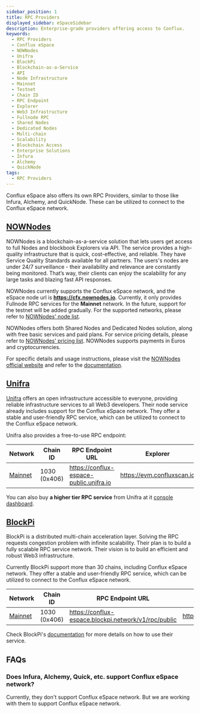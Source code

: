```yaml
---
sidebar_position: 1
title: RPC Providers
displayed_sidebar: eSpaceSidebar
description: Enterprise-grade providers offering access to Conflux.
keywords:
  - RPC Providers
  - Conflux eSpace
  - NOWNodes
  - Unifra
  - BlockPi
  - Blockchain-as-a-Service
  - API
  - Node Infrastructure
  - Mainnet
  - Testnet
  - Chain ID
  - RPC Endpoint
  - Explorer
  - Web3 Infrastructure
  - Fullnode RPC
  - Shared Nodes
  - Dedicated Nodes
  - Multi-chain
  - Scalability
  - Blockchain Access
  - Enterprise Solutions
  - Infura
  - Alchemy
  - QuickNode
tags:
  - RPC Providers
---
```


Conflux eSpace also offers its own RPC Providers, similar to those like Infura, Alchemy, and QuickNode. These can be utilized to connect to the Conflux eSpace network.

## [NOWNodes](https://nownodes.io/conflux)

NOWNodes is a blockchain-as-a-service solution that lets users get access to full Nodes and blockbook Explorers via API. The service provides a high-quality infrastructure that is quick, cost-effective, and reliable. They have Service Quality Standards available for all partners.
The users's nodes are under 24/7 surveillance - their availability and relevance are constantly being monitored. That’s way, their clients can enjoy the scalability for any large tasks and blazing fast API responses.

NOWNodes currently supports the Conflux eSpace network, and the eSpace node url is **https://cfx.nownodes.io**. Currently, it only provides Fullnode RPC services for the **Mainnet** network. In the future, support for the testnet will be added gradually. For the supported networks, please refer to [NOWNodes' node list](https://nownodes.io/nodes).

NOWNodes offers both Shared Nodes and Dedicated Nodes solution, along with free basic services and paid plans. For service pricing details, please refer to [NOWNodes' pricing list](https://nownodes.io/pricing). NOWNodes supports payments in Euros and cryptocurrencies.

For specific details and usage instructions, please visit the [NOWNodes official website](https://nownodes.io) and refer to the [documentation](https://documenter.getpostman.com/view/13630829/TVmFkLwy).

## [Unifra](https://unifra.io/)

[Unifra](https://unifra.io/) offers an open infrastructure accessible to everyone, providing reliable infrastructure services to all Web3 developers. Their node service already includes support for the Conflux eSpace network.
They offer a stable and user-friendly RPC service, which can be utilized to connect to the Conflux eSpace network.

Unifra also provides a free-to-use RPC endpoint:

| Network             | Chain ID                        | RPC Endpoint URL                                                                        | Explorer                                                                   |
| ------------------- | ------------------------------- | --------------------------------------------------------------------------------------- | -------------------------------------------------------------------------- |
| [Mainnet](#mainnet) | 1030 (0x406) | https://conflux-espace-public.unifra.io | https://evm.confluxscan.io |

You can also buy **a higher tier RPC service** from Unifra at it [console dashboard](https://console.unifra.io/).

## [BlockPi](https://blockpi.io/conflux)

BlockPi is a distributed multi-chain acceleration layer. Solving the RPC requests congestion problem with infinite scalability. Their plan is to build a fully scalable RPC service network. Their vision is to build an efficient and robust Web3 infrastructure.

Currently BlockPi support more than 30 chains, including Conflux eSpace network. They offer a stable and user-friendly RPC service, which can be utilized to connect to the Conflux eSpace network.

| Network             | Chain ID                        | RPC Endpoint URL                                                                                     | Explorer                                                                   |
| ------------------- | ------------------------------- | ---------------------------------------------------------------------------------------------------- | -------------------------------------------------------------------------- |
| [Mainnet](#mainnet) | 1030 (0x406) | https://conflux-espace.blockpi.network/v1/rpc/public | https://evm.confluxscan.io |

Check BlockPi's [documentation](https://docs.blockpi.io/) for more details on how to use their service.

## FAQs

### Does Infura, Alchemy, Quick, etc. support Conflux eSpace network?

Currently, they don't support Conflux eSpace network. But we are working with them to support Conflux eSpace network.
